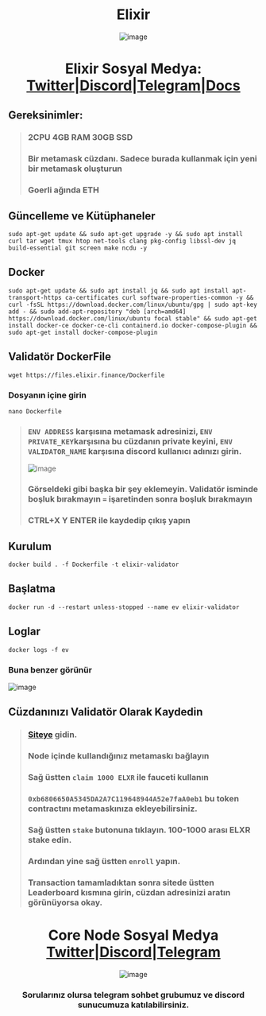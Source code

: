 <h1 align="center"> Elixir </h1>
<div align="center">


![image](https://user-images.githubusercontent.com/108215275/235464900-033b50b2-1778-4d65-b0d8-a53b13fd6e8a.png)


# Elixir Sosyal Medya: [Twitter](https://twitter.com/ElixirProtocol)|[Discord](https://discord.gg/TKyV3nMt)|[Telegram](https://t.me/elixirprotocol)|[Docs](https://docs.elixir.finance/)

</div>


## Gereksinimler:
> ### 2CPU 4GB RAM 30GB SSD
> ### Bir metamask cüzdanı. Sadece burada kullanmak için yeni bir metamask oluşturun
> ### Goerli ağında ETH
## Güncelleme ve Kütüphaneler
```
sudo apt-get update && sudo apt-get upgrade -y && sudo apt install curl tar wget tmux htop net-tools clang pkg-config libssl-dev jq build-essential git screen make ncdu -y
```
## Docker
```
sudo apt-get update && sudo apt install jq && sudo apt install apt-transport-https ca-certificates curl software-properties-common -y && curl -fsSL https://download.docker.com/linux/ubuntu/gpg | sudo apt-key add - && sudo add-apt-repository "deb [arch=amd64] https://download.docker.com/linux/ubuntu focal stable" && sudo apt-get install docker-ce docker-ce-cli containerd.io docker-compose-plugin && sudo apt-get install docker-compose-plugin
```
## Validatör DockerFile 
```
wget https://files.elixir.finance/Dockerfile
```
### Dosyanın içine girin
```
nano Dockerfile
```
> ### `ENV ADDRESS` karşısına metamask adresinizi, `ENV PRIVATE_KEY`karşısına bu cüzdanın private keyini, `ENV VALIDATOR_NAME` karşısına discord kullanıcı adınızı girin.
> ![image](https://user-images.githubusercontent.com/108215275/235474096-6d832a60-2699-44a6-b8b6-dec34819042a.png)
> ### Görseldeki gibi başka bir şey eklemeyin. Validatör isminde boşluk bırakmayın `=` işaretinden sonra boşluk bırakmayın
> ### **CTRL+X Y ENTER** ile kaydedip çıkış yapın

## Kurulum
```
docker build . -f Dockerfile -t elixir-validator
```
## Başlatma
```
docker run -d --restart unless-stopped --name ev elixir-validator
```
## Loglar
```
docker logs -f ev
```
### Buna benzer görünür
![image](https://user-images.githubusercontent.com/108215275/235475416-4a34aefe-0ed3-441d-b8b5-7b1e04f2fadf.png)


## Cüzdanınızı Validatör Olarak Kaydedin
> ### [Siteye](https://dashboard.elixir.finance/) gidin.
> ### Node içinde kullandığınız metamaskı bağlayın
> ### Sağ üstten `claim 1000 ELXR` ile fauceti kullanın
> ### `0xb6806650A5345DA2A7C119648944A52e7faA0eb1` bu token contractını metamaskınıza ekleyebilirsiniz.
> ### Sağ üstten `stake` butonuna tıklayın. 100-1000 arası ELXR stake edin.
> ### Ardından yine sağ üstten `enroll` yapın.
> ### Transaction tamamladıktan sonra sitede üstten **Leaderboard** kısmına girin, cüzdan adresinizi aratın görünüyorsa okay.

#
#










<div align="center">

# Core Node Sosyal Medya [Twitter](https://twitter.com/corenodeHQ)|[Discord](https://discord.gg/fzzUAU9k)|[Telegram](https://t.me/corenodechat)

![image](https://user-images.githubusercontent.com/108215275/230776662-b35d69ab-f3a2-4c4b-975f-f36dd7c1d2db.png)

### Sorularınız olursa telegram sohbet grubumuz ve discord sunucumuza katılabilirsiniz.


</div>
